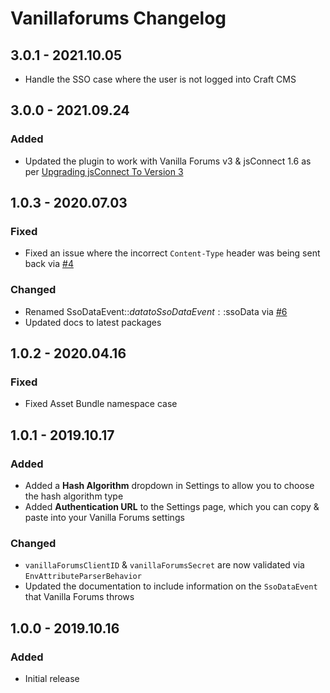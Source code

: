 # Vanillaforums Changelog

## 3.0.1 - 2021.10.05
* Handle the SSO case where the user is not logged into Craft CMS

## 3.0.0 - 2021.09.24
### Added
* Updated the plugin to work with Vanilla Forums v3 & jsConnect 1.6 as per [Upgrading jsConnect To Version 3](https://success.vanillaforums.com/kb/articles/206-upgrading-jsconnect-to-version-3)

## 1.0.3 - 2020.07.03
### Fixed
* Fixed an issue where the incorrect `Content-Type` header was being sent back via [#4](https://github.com/nystudio107/craft-vanillaforums/pull/4)

### Changed
* Renamed SsoDataEvent::$data to SsoDataEvent::$ssoData via [#6](https://github.com/nystudio107/craft-vanillaforums/pull/6)
* Updated docs to latest packages

## 1.0.2 - 2020.04.16
### Fixed
* Fixed Asset Bundle namespace case

## 1.0.1 - 2019.10.17
### Added
* Added a **Hash Algorithm** dropdown in Settings to allow you to choose the hash algorithm type
* Added **Authentication URL** to the Settings page, which you can copy & paste into your Vanilla Forums settings

### Changed
* `vanillaForumsClientID` & `vanillaForumsSecret` are now validated via `EnvAttributeParserBehavior`
* Updated the documentation to include information on the `SsoDataEvent` that Vanilla Forums throws
 
## 1.0.0 - 2019.10.16
### Added
- Initial release
